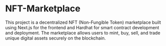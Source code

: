 # NFT-Marketplace
This project is a decentralized NFT (Non-Fungible Token) marketplace built using Next.js for the frontend and Hardhat for smart contract development and deployment. The marketplace allows users to mint, buy, sell, and trade unique digital assets securely on the blockchain.
